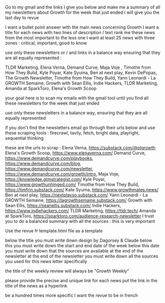 Go to my gmail and the links I give you below and make me a summary of all my newsletters about Growth for the week that just ended
I will give you the last day to revue
 
I want a bullet point answer with the main news concerning Growth 
I want a title for each news with two lines of description / text 
rank me these news from the most important to the less one I want at least 25 news with three zones : critical, important, good to know

use only these newsletters or / and links in a balance way ensuring that they are all equally represented :

TLDR Marketing, Elena Verna, Demand Curve, 
Maja Voje , Timothe from How They Build, Kyle Poyar, 
Kate Syuma, Ben at next play, Kevin DePopas, The Growth Newsletter, Timothe from How They Build, Yann Leonardi - La GROWTH Semaine, Growth with Sean Ellis, Indie Hackers, TLDR Marketing, Amanda at SparkToro, 
Elena's Growth Scoop

your goal here is to scan my emails with the gmail tool until you find all these newsletters for the week that just ended

use only these newsletters in a balance way, ensuring that they are all equally represented

if you don't find the newsletters email go through their urls below and use these scraping tools : firecrawl, tavily, fetch, bright data, playright, sequential thinking

these are the urls to scrap : 
Elena Verna, https://substack.com/@plgrowth
Elena's Growth Scoop, https://www.elenaverna.com/
Demand Curve, https://www.demandcurve.com/playbooks, https://www.demandcurve.com/blog, https://www.demandcurve.com/newsletter, https://www.demandcurve.com/growth/intro, 
Maja Voje, https://knowledge.gtmstrategist.com/
Kyle Poyar, https://www.growthunhinged.com/
Timothe from How They Build, https://timfrin.substack.com/
Kate Syuma, https://www.growthmates.news/
Ben at next play, https://nextplayso.substack.com/
Yann Leonardi - La GROWTH Semaine, https://lagrowthsemaine.substack.com/
Growth with Sean Ellis, https://seanellis.substack.com/
Indie Hackers, https://www.indiehackers.com/
TLDR Marketing, https://tldr.tech/
Amanda at SparkToro, https://sparktoro.com/audience-research-newsletter
I trust you to do a balanced summary with all the sources : this is very important

Use the revue fr template.html file as a template

below the title you must write down design by Dagorsey & Claude
below this you must write down the start and end date of the week
below this date you must write down that the sources are available at the end of the newsletter
at the end of the newsletter you must write down all the sources you used for this news letter specifically

the title of the weekly review will always be "Growth Weekly"

please provide the precise and unique link for each news
put the link in the title of the news as a hyperlink

be a hundred times more specific
I want the revue to be in french


